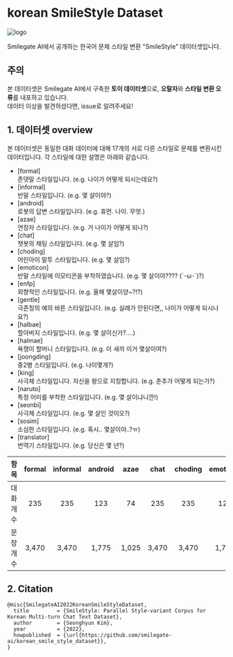 # korean SmileStyle Dataset
![logo](https://github.com/smilegate-ai/korean_smile_style_dataset/blob/main/smilestyle.png)
    
Smilegate AI에서 공개하는 한국어 문체 스타일 변환 "SmileStyle" 데이터셋입니다.  

## 주의
본 데이터셋은 Smilegate AI에서 구축한 **토이 데이터셋**으로, **오탈자**와 **스타일 변환 오류**를 내포하고 있습니다.   
데이터 이상을 발견하셨다면, issue로 알려주세요!   
     
## 1. 데이터셋 overview   
본 데이터셋은 동일한 대화 데이터에 대해 17개의 서로 다른 스타일로 문체를 변환시킨 데이터입니다.
각 스타일에 대한 설명은 아래와 같습니다.

- [formal]    
존댓말 스타일입니다. (e.g. 나이가 어떻게 되시는데요?)    
- [informal]    
반말 스타일입니다. (e.g. 몇 살이야?)    
- [android]    
로봇의 답변 스타일입니다. (e.g. 휴먼. 나이. 무엇.)    
- [azae]    
연장자 스타일입니다. (e.g. 거 나이가 어떻게 되나?)    
- [chat]    
챗봇의 채팅 스타일입니다. (e.g. 몇 살임?)    
- [choding]    
어린아이 말투 스타일입니다. (e.g. 몇 살임?)    
- [emoticon]    
반말 스타일에 이모티콘을 부착하였습니다. (e.g. 몇 살이야???? (´･ω･`)?)    
- [enfp]    
외향적인 스타일입니다. (e.g. 올해 몇살이양~?!?)    
- [gentle]    
극존칭의 예의 바른 스타일입니다. (e.g. 실례가 안된다면,, 나이가 어떻게 되시나요?)    
- [halbae]    
할아버지 스타일입니다. (e.g. 몇 살이신가?....)    
- [halmae]    
욕쟁이 할머니 스타일입니다. (e.g. 이 새끼 이거 몇살이여?)    
- [joongding]    
중2병 스타일입니다. (e.g. 나이몇개?)    
- [king]    
사극체 스타일입니다. 자신을 왕으로 지칭합니다. (e.g. 춘추가 어떻게 되는가?)    
- [naruto]    
특정 어미를 부착한 스타일입니다. (e.g. 몇 살이냐니깐!)    
- [seonbi]    
사극체 스타일입니다. (e.g. 몇 살인 것이오?)    
- [sosim]    
소심한 스타일입니다. (e.g. 혹시.. 몇살이야..?ㅠ)    
- [translator]    
번역기 스타일입니다. (e.g. 당신은 몇 년?)      
     
     
항목 | formal | informal | android | azae | chat | choding | emoticon | enfp | gentle | halbae | halmae | joongding | king | naruto | seonbi | sosim | translator
--- | :---: | :---: | :---: | :---: | :---: | :---: | :---: | :---: | :---: | :---: | :---: | :---: | :---: | :---: | :---: | :---: | :---: |
대화 개수 | 235 | 235 | 123 | 74 | 235 | 235 | 125 | 117 | 118 | 125 | 70 | 235 | 123 | 125 | 125 | 123 | 104 |
문장 개수 | 3,470 | 3,470 | 1,775 | 1,025 | 3,470 | 3,470 | 1,797 | 1,689 | 1,703 | 1,794 | 1,013 | 3,470 | 1,775 | 1,797 | 1,797 | 1,775 | 1,504 |

## 2. Citation
```
@misc{SmilegateAI2022KoreanSmileStyleDataset,
  title         = {SmileStyle: Parallel Style-variant Corpus for Korean Multi-turn Chat Text Dataset},
  author        = {Seonghyun Kim},
  year          = {2022},
  howpublished  = {\url{https://github.com/smilegate-ai/korean_smile_style_dataset}},
}
```
